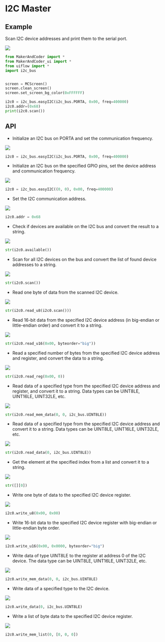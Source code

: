 # I2C Master

## Example

Scan I2C device addresses and print them to the serial port.

<img class="blockly_svg" src="https://makerandcoder.com/MCLab/blockly/hardwares/i2c%20master/uiflow_block_i2c_master_demo.svg"> 

```python
from MakerAndCoder import *
from MakerAndCoder_ui import *
from uiflow import *
import i2c_bus


screen = MCScreen()
screen.clean_screen()
screen.set_screen_bg_color(0xFFFFFF)

i2c0 = i2c_bus.easyI2C(i2c_bus.PORTA, 0x00, freq=400000)
i2c0.addr=(0x68)
print(i2c0.scan())
```

## API
- Initialize an I2C bus on PORTA and set the communication frequency.

<img class="blockly_svg" src="https://makerandcoder.com/MCLab/blockly/hardwares/i2c%20master/uiflow_block_iic_set.svg"> 

```python
i2c0 = i2c_bus.easyI2C(i2c_bus.PORTA, 0x00, freq=400000)
```

  
- Initialize an I2C bus on the specified GPIO pins, set the device address and communication frequency.

<img class="blockly_svg" src="https://makerandcoder.com/MCLab/blockly/hardwares/i2c%20master/uiflow_block_iic_set_C.svg"> 

```python
i2c0 = i2c_bus.easyI2C((0, 0), 0x00, freq=400000)
```
 
- Set the I2C communication address.

<img class="blockly_svg" src="https://makerandcoder.com/MCLab/blockly/hardwares/i2c%20master/uiflow_block_iic_set_slave_addr.svg"> 

```python
i2c0.addr = 0x68
```

- Check if devices are available on the I2C bus and convert the result to a string.

<img class="blockly_svg" src="https://makerandcoder.com/MCLab/blockly/hardwares/i2c%20master/uiflow_block_iic_available.svg"> 

```python
str(i2c0.available())
```

- Scan for all I2C devices on the bus and convert the list of found device addresses to a string.

<img class="blockly_svg" src="https://makerandcoder.com/MCLab/blockly/hardwares/i2c%20master/uiflow_block_iic_scan.svg"> 

```python
str(i2c0.scan())
```

- Read one byte of data from the scanned I2C device.

<img class="blockly_svg" src="https://makerandcoder.com/MCLab/blockly/hardwares/i2c%20master/uiflow_block_iic_read_req.svg"> 

```python
str(i2c0.read_u8(i2c0.scan()))
```

- Read 16-bit data from the specified I2C device address (in big-endian or little-endian order) and convert it to a string.

<img class="blockly_svg" src="https://makerandcoder.com/MCLab/blockly/hardwares/i2c%20master/uiflow_block_iic_read_res.svg"> 

```python
str(i2c0.read_u16(0x00, byteorder="big"))
```


- Read a specified number of bytes from the specified I2C device address and register, and convert the data to a string.

<img class="blockly_svg" src="https://makerandcoder.com/MCLab/blockly/hardwares/i2c%20master/uiflow_block_iic_read_reg.svg"> 

```python
str(i2c0.read_reg(0x00, 0))
```

- Read data of a specified type from the specified I2C device address and register, and convert it to a string. Data types can be UINT8LE, UINT16LE, UINT32LE, etc.

<img class="blockly_svg" src="https://makerandcoder.com/MCLab/blockly/hardwares/i2c%20master/uiflow_block_iic_read_mem_data.svg"> 

```python
str(i2c0.read_mem_data(0, 0, i2c_bus.UINT8LE))
```

- Read data of a specified type from the specified I2C device address and convert it to a string. Data types can be UINT8LE, UINT16LE, UINT32LE, etc.

<img class="blockly_svg" src="https://makerandcoder.com/MCLab/blockly/hardwares/i2c%20master/uiflow_block_iic_read_data.svg"> 

```python
str(i2c0.read_data(0, i2c_bus.UINT8LE))
```


- Get the element at the specified index from a list and convert it to a string.

<img class="blockly_svg" src="https://makerandcoder.com/MCLab/blockly/hardwares/i2c%20master/uiflow_block_iic_get_data_in_list.svg"> 

```python
str([][0])
```

- Write one byte of data to the specified I2C device register.

<img class="blockly_svg" src="https://makerandcoder.com/MCLab/blockly/hardwares/i2c%20master/uiflow_block_iic_write_byte.svg"> 

```python
i2c0.write_u8(0x00, 0x00)
```


- Write 16-bit data to the specified I2C device register with big-endian or little-endian byte order.

<img class="blockly_svg" src="https://makerandcoder.com/MCLab/blockly/hardwares/i2c%20master/uiflow_block_iic_write_big.svg"> 

```python
i2c0.write_u16(0x00, 0x0000, byteorder="big")
```


- Write data of type UINT8LE to the register at address 0 of the I2C device. The data type can be UINT8LE, UINT16LE, UINT32LE, etc.

<img class="blockly_svg" src="https://makerandcoder.com/MCLab/blockly/hardwares/i2c%20master/uiflow_block_iic_write_mem_data.svg"> 

```python
i2c0.write_mem_data(0, 0, i2c_bus.UINT8LE)
```

- Write data of a specified type to the I2C device.

<img class="blockly_svg" src="https://makerandcoder.com/MCLab/blockly/hardwares/i2c%20master/uiflow_block_iic_write_data.svg"> 

```python
i2c0.write_data(0, i2c_bus.UINT8LE)
```

- Write a list of byte data to the specified I2C device register.


<img class="blockly_svg" src="https://makerandcoder.com/MCLab/blockly/hardwares/i2c%20master/uiflow_block_iic_write_mem_list.svg"> 

```python
i2c0.write_mem_list(0, [0, 0, 0])
```

